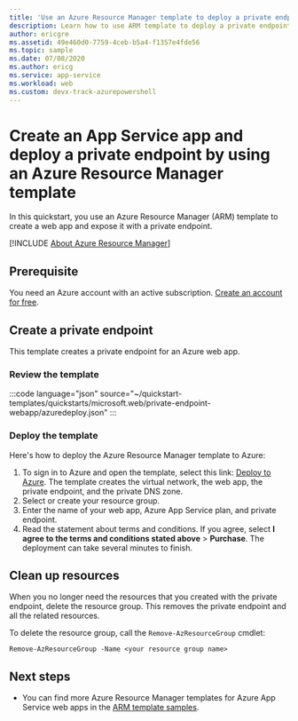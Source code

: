 ```yaml
---
title: 'Use an Azure Resource Manager template to deploy a private endpoint for a web app'
description: Learn how to use ARM template to deploy a private endpoint for your web app.
author: ericgre
ms.assetid: 49e460d0-7759-4ceb-b5a4-f1357e4fde56
ms.topic: sample
ms.date: 07/08/2020
ms.author: ericg
ms.service: app-service
ms.workload: web 
ms.custom: devx-track-azurepowershell
---
```


# Create an App Service app and deploy a private endpoint by using an Azure Resource Manager template

In this quickstart, you use an Azure Resource Manager (ARM) template to create a web app and expose it with a private endpoint.

[!INCLUDE [About Azure Resource Manager](../../../includes/resource-manager-quickstart-introduction.md)]

## Prerequisite

You need an Azure account with an active subscription. [Create an account for free](https://azure.microsoft.com/free/?WT.mc_id=A261C142F).

## Create a private endpoint

This template creates a private endpoint for an Azure web app.

### Review the template

:::code language="json" source="~/quickstart-templates/quickstarts/microsoft.web/private-endpoint-webapp/azuredeploy.json" :::

### Deploy the template

Here's how to deploy the Azure Resource Manager template to Azure:

1. To sign in to Azure and open the template, select this link:  [Deploy to Azure](https://portal.azure.com/#create/Microsoft.Template/uri/https%3A%2F%2Fraw.githubusercontent.com%2FAzure%2Fazure-quickstart-templates%2Fmaster%2Fquickstarts%2Fmicrosoft.web%2Fprivate-endpoint-webapp%2Fazuredeploy.json). The template creates the virtual network, the web app, the private endpoint, and the private DNS zone.
2. Select or create your resource group.
3. Enter the name of your web app, Azure App Service plan, and private endpoint.
5. Read the statement about terms and conditions. If you agree, select **I agree to the terms and conditions stated above** > **Purchase**. The deployment can take several minutes to finish.

## Clean up resources

When you no longer need the resources that you created with the private endpoint, delete the resource group. This removes the private endpoint and all the related resources.

To delete the resource group, call the `Remove-AzResourceGroup` cmdlet:

```azurepowershell-interactive
Remove-AzResourceGroup -Name <your resource group name>
```

## Next steps

- You can find more Azure Resource Manager templates for Azure App Service web apps in the [ARM template samples](../samples-resource-manager-templates.md).
